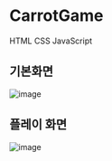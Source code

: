 # CarrotGame
HTML CSS JavaScript
## 기본화면
![image](https://user-images.githubusercontent.com/71444930/109944402-8a20ec80-7d19-11eb-8848-0ec74d61a41f.png)

## 플레이 화면
![image](https://user-images.githubusercontent.com/71444930/109945357-7d50c880-7d1a-11eb-9313-9462dc36191f.png)
